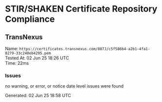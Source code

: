 # STIR/SHAKEN Certificate Repository Compliance

## TransNexus

Name: `https://certificates.transnexus.com/807J/c5f586b4-a2b1-4fa1-8279-33c240eb4205.pem`\
Tested At: 02 Jun 25 18:26 UTC\
Time: 22ms

### Issues

no warning, or error, or notice date level issues were found

Generated: 02 Jun 25 18:58 UTC